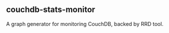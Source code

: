 couchdb-stats-monitor
---------------------

A graph generator for monitoring CouchDB, backed by RRD tool.

